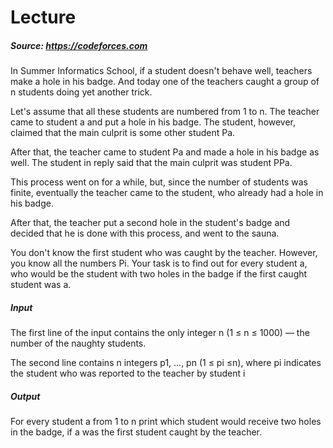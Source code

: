 # Lecture

##### **Source**: https://codeforces.com

In Summer Informatics School, if a student doesn't behave well, teachers make a hole in his badge. And today one of the teachers caught a group of n students doing yet another trick.

Let's assume that all these students are numbered from 1 to n. The teacher came to student a and put a hole in his badge. The student, however, claimed that the main culprit is some other student Pa.

After that, the teacher came to student Pa and made a hole in his badge as well. The student in reply said that the main culprit was student PPa.

This process went on for a while, but, since the number of students was finite, eventually the teacher came to the student, who already had a hole in his badge.

After that, the teacher put a second hole in the student's badge and decided that he is done with this process, and went to the sauna.

You don't know the first student who was caught by the teacher. However, you know all the numbers Pi. Your task is to find out for every student a, who would be the student with two holes in the badge if the first caught student was a.

##### **Input**
The first line of the input contains the only integer n (1 ≤ n ≤ 1000) — the number of the naughty students.

The second line contains n integers p1, ..., pn (1 ≤ pi ≤n), where pi indicates the student who was reported to the teacher by student i

##### **Output**
For every student a from 1 to n print which student would receive two holes in the badge, if a was the first student caught by the teacher.